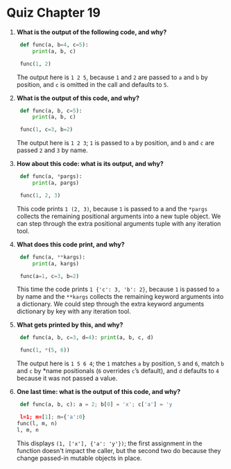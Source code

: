 # Quiz Chapter 19

1. **What is the output of the following code, and why?**

   ```python
    def func(a, b=4, c=5):
        print(a, b, c)
   
    func(1, 2)
   ```
   
    The output here is `1 2 5`, because `1` and `2` are passed to `a` and `b` by position, and `c` is omitted in the call and defaults to `5`.

2. **What is the output of this code, and why?**

   ```python
    def func(a, b, c=5):
        print(a, b, c)
   
    func(1, c=3, b=2)
   ```
   
    The output here is `1 2 3`; `1` is passed to `a` by position, and `b` and `c` are passed `2` and `3` by name.

3. **How about this code: what is its output, and why?**

   ```python
    def func(a, *pargs):
        print(a, pargs)
   
    func(1, 2, 3)
   ```
   
    This code prints `1 (2, 3)`, because `1` is passed to a and the `*pargs` collects the remaining positional arguments into a new tuple object. We can step through the extra positional arguments tuple with any iteration tool.

4. **What does this code print, and why?**

   ```python
    def func(a, **kargs):
        print(a, kargs)
   
    func(a=1, c=3, b=2)
   ```
   
    This time the code prints `1 {'c': 3, 'b': 2}`, because `1` is passed to `a` by name and the `**kargs` collects the remaining keyword arguments into a dictionary. We could step through the extra keyword arguments dictionary by key  with any iteration tool.

5. **What gets printed by this, and why?**

   ```python
    def func(a, b, c=3, d=4): print(a, b, c, d)

    func(1, *(5, 6))
   ```
   
    The output here is `1 5 6 4`; the `1` matches `a` by position, `5` and `6`, match `b` and `c` by *name positionals (`6` overrides `c`’s default), and `d` defaults to `4` because it was not passed a value.

6. **One last time: what is the output of this code, and why?**

   ```python
    def func(a, b, c): a = 2; b[0] = 'x'; c['a'] = 'y

    l=1; m=[1]; n={'a':0}
   func(l, m, n)
   l, m, n
   ```
   
    This displays `(1, ['x'], {'a': 'y'})`; the first assignment in the function doesn't impact the caller, but the second two do because they change passed-in mutable objects in place.
